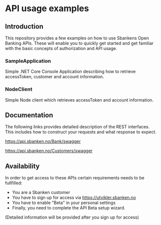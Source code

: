 # API usage examples

## Introduction

This repository provides a few examples on how to use Sbankens Open Banking APIs. These will enable you to quickly get started and get familiar with the basic concepts of authorization and API usage.

### SampleApplication
Simple .NET Core Console Application describing how to retrieve accessToken, customer and account information.

### NodeClient
Simple Node client which retrieves accessToken and account information.

## Documentation 

The following links provides detailed description of the REST interfaces. This includes how to construct your requests and what response to expect.


https://api.sbanken.no/Bank/swagger

https://api.sbanken.no/Customers/swagger


## Availability

In order to get access to these APIs certain requirements needs to be fullfilled:
* You are a Sbanken customer
* You have to sign up for access via https://utvikler.sbanken.no
* You have to enable "Beta" in your personal settings
* Finally, you need to complete the API Beta setup wizard.

(Detailed information will be provided after you sign up for access)




